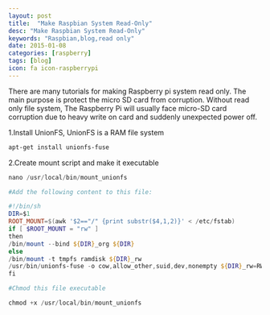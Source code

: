 ```yaml
---
layout: post
title:  "Make Raspbian System Read-Only"
desc: "Make Raspbian System Read-Only"
keywords: "Raspbian,blog,read only"
date: 2015-01-08
categories: [raspberry]
tags: [blog]
icon: fa icon-raspberrypi
---
```


There are many tutorials for making Raspberry pi system read only. The main purpose is protect the micro SD card from corruption. Without read only file system, The Raspberry Pi will usually face micro-SD card corruption due to heavy write on card and suddenly unexpected power off.

1.Install UnionFS, UnionFS is a RAM file system
```powershell
apt-get install unionfs-fuse
```

2.Create mount script and make it executable
```powershell
nano /usr/local/bin/mount_unionfs

#Add the following content to this file:

#!/bin/sh
DIR=$1
ROOT_MOUNT=$(awk '$2=="/" {print substr($4,1,2)}' < /etc/fstab)
if [ $ROOT_MOUNT = "rw" ]
then
/bin/mount --bind ${DIR}_org ${DIR}
else
/bin/mount -t tmpfs ramdisk ${DIR}_rw
/usr/bin/unionfs-fuse -o cow,allow_other,suid,dev,nonempty ${DIR}_rw=RW:${DIR}_org=RO ${DIR}
fi

#Chmod this file executable

chmod +x /usr/local/bin/mount_unionfs
```

